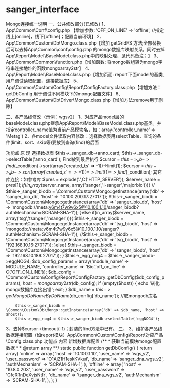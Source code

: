# sanger_interface
Mongo连接统一说明
一、公共修改部分(已修改)
1、App\Common\Conf\config.php 【增加参数:  'OFF_ON_LINE' => 'offline', //指定线上[online]，线下[offline]；配置当前环境】
2、App\Common\Custom\Db\Mongo.class.php【增加 getGridFS 方法;全部替换后可以去掉App\Common\conf\config.php 的mongo数据库映射关系，同时去掉App\Report\Model\BaseModel.class.php中的映射处理，见代码备注；】
3、App\Common\Common\function.php【增加函数: 将mongo数组转为mongo字符串连接地址的函数mongoarray2str】
4、App\Report\Model\BaseModel.class.php【增加页面: report下面model的基类,用户调试读取配置，连接数据库】
5、App\Common\Custom\Config\Report\ConfigFactory.class.php【增加方法：getDbConfig 用于调试不同模块下的mongo配置文件】
6、App\Common\Custom\Db\Driver\Mongo.class.php【增加方法:remove用于删除】

二、各产品线修改（示例：wgsv2）
1、对应产品model层的baseModel.class.php继承App\Report\Model\BaseModel.class.php基类。并指定controller_name值为当前产品模块名，如：array('controller_name' => 'Metag')
2、各model文件读取内容修改：选择数据表用selectTable、查询的条件(limit、sort、skip等)要放到查询(find)的后面

功能点	原	现
选择数据表	$this->_sanger_db->anno_card;	$this->_sanger_db->selectTable('anno_card');
Find放到最后执行	$cursor = $this->_db->find($_condition)->sort(array('created_ts' => -1))->limit(1);	$cursor = $this->_db->sort(array('created_ts' => -1))->limit(1)->find($_condition);
其它库连接：如参考库	$pres = explode('.',C('HTTP_SERVER'));
        $server_name = $pres[1];
        if(in_array($server_name, array('sanger','i-sanger','majorbio'))){
            // $this->_sanger_biodb = \Common\Custom\Mongo::getInstance(array('db' => 'sanger_bio_db', 'host' => '10.100.200.17:27017'));
            $this->_sanger_biodb = \Common\Custom\Mongo::getInstance(array('db' => 'sanger_bio_db', 'host' => 'mongodb://meta:v6m4t7w9y6x5@10.100.1.10/sanger_biodb?authMechanism=SCRAM-SHA-1'));
        }else if(in_array($server_name, array('tsg','tsanger','nsanger'))){
            $this->_sanger_biodb = \Common\Custom\Mongo::getInstance(array('db' => 'tsg_biodb', 'host' => 'mongodb://meta:v6m4t7w9y6x5@10.100.1.10/sanger?authMechanism=SCRAM-SHA-1'));
            //$this->_sanger_biodb = \Common\Custom\Mongo::getInstance(array('db' => 'tsg_biodb', 'host' => '192.168.10.16:27017'));
        }else{
            $this->_sanger_biodb = \Common\Custom\Mongo::getInstance(array('db' => 'sanger_biodb', 'host' => '192.168.10.189:27017'));
        }
        $this->_egg_nog4 = $this->_sanger_biodb->eggNOG4;	$db_config_params   = array('module_name' => MODULE_NAME, 'controller_name' => 'Bio','off_on_line' => C('OFF_ON_LINE'));
        $db_config          = \Common\Custom\Config\Report\ConfigFactory::getDbConfig($db_config_params);
        $host               = mongoarray2str($db_config);
        if (empty($host)) {
            echo '转化mongo数据库连接出错';
            exit;
        }
        $db_name = $this->getMongoDbNameByDbName($db_config['db_name']); //取mongodb库名

        $this->_sanger_biodb = \Common\Custom\Db\Mongo::getInstance(array('db' => $db_name, 'host' => $host));
        $this->_egg_nog4 = $this->_sanger_biodb->selectTable('eggNOG4');
3、去掉$cursor->timeout(-1)；封装的find方法中已有。
三、
3、维护各产品线数据连接配置（如report模块）App\Common\Custom\Config\Report\对应产品\Config.class.php
功能点	内容
新增数据库配置	
    /**
     * 获取当前模块mongo配置数据
     *
     * @return   array
     **/
    static public function getDbConfig()
    {
        return array(
            'online'    => array(
                'host'          => '10.100.1.10',
                'user_name'     => 'wgs_v2',
                'user_password' => 'O1Aj21H1eskKVkui',
                'db_name'       => 'sanger_dna_wgs_v2',
                'authMechanism' => 'SCRAM-SHA-1',
            ),
            'offline'   => array(
                'host'          => '10.8.0.203',
                'user_name'     => 'wgs_v2',
                'user_password' => 'GfcRRnDeXvjsNtIr',
                'db_name'       => 'tsanger_dna_wgs_v2',
                'authMechanism' => 'SCRAM-SHA-1',
            ),
        );
    }




